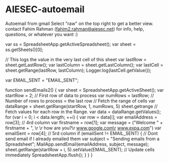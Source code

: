# AIESEC-autoemail
Autoemail from gmail
Select "raw" on the top right to get a better view.
contact Fahim Rahman (fahim2.rahman@aiesec.net) for info, help, questions, or whatever you want :)

 var ss = SpreadsheetApp.getActiveSpreadsheet();
 var sheet = ss.getSheets()[0];

 // This logs the value in the very last cell of this sheet
 var lastRow = sheet.getLastRow();
 var lastColumn = sheet.getLastColumn();
 var lastCell = sheet.getRange(lastRow, lastColumn);
 Logger.log(lastCell.getValue());

var EMAIL_SENT = "EMAIL_SENT";

function sendEmails2() {
  var sheet = SpreadsheetApp.getActiveSheet();
  var startRow = 2;  // First row of data to process
  var numRows = lastRow;   // Number of rows to process = the last row
  // Fetch the range of cells
  var dataRange = sheet.getRange(startRow, 1, numRows, 5)
  sheet.getrange
  // Fetch values for each row in the Range.
  var data = dataRange.getValues();
  for (var i = 0; i < data.length; ++i) {
    var row = data[i];
    var emailAddress = row[3];  // 4rd column
    var firstname = row[1];
    var message = ("Welcome " + firstname + ", \r \r how are you?\r www.google.com\r www.expa.com")
    var emailSent = row[4];     // 5rd column
    if (emailSent != EMAIL_SENT) {  // Dont send email if I already emailed them
      var subject = "Sending emails from a Spreadsheet";
      MailApp.sendEmail(emailAddress, subject, message);
      sheet.getRange(startRow + i, 5).setValue(EMAIL_SENT);
      // Update cells immediately
      SpreadsheetApp.flush();
    }
  }
}
